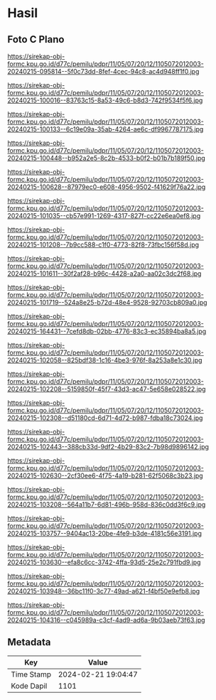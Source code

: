 # Hasil

## Foto C Plano

https://sirekap-obj-formc.kpu.go.id/d77c/pemilu/pdpr/11/05/07/20/12/1105072012003-20240215-095814--5f0c73dd-8fef-4cec-94c8-ac4d948ff1f0.jpg

https://sirekap-obj-formc.kpu.go.id/d77c/pemilu/pdpr/11/05/07/20/12/1105072012003-20240215-100016--83763c15-8a53-49c6-b8d3-742f9534f5f6.jpg

https://sirekap-obj-formc.kpu.go.id/d77c/pemilu/pdpr/11/05/07/20/12/1105072012003-20240215-100133--6c19e09a-35ab-4264-ae6c-df9967787175.jpg

https://sirekap-obj-formc.kpu.go.id/d77c/pemilu/pdpr/11/05/07/20/12/1105072012003-20240215-100448--b952a2e5-8c2b-4533-b0f2-b01b7b189f50.jpg

https://sirekap-obj-formc.kpu.go.id/d77c/pemilu/pdpr/11/05/07/20/12/1105072012003-20240215-100628--87979ec0-e608-4956-9502-f41629f76a22.jpg

https://sirekap-obj-formc.kpu.go.id/d77c/pemilu/pdpr/11/05/07/20/12/1105072012003-20240215-101035--cb57e991-1269-4317-827f-cc22e6ea0ef8.jpg

https://sirekap-obj-formc.kpu.go.id/d77c/pemilu/pdpr/11/05/07/20/12/1105072012003-20240215-101208--7b9cc588-c1f0-4773-82f8-73fbc156f58d.jpg

https://sirekap-obj-formc.kpu.go.id/d77c/pemilu/pdpr/11/05/07/20/12/1105072012003-20240215-101611--30f2af28-b96c-4428-a2a0-aa02c3dc2f68.jpg

https://sirekap-obj-formc.kpu.go.id/d77c/pemilu/pdpr/11/05/07/20/12/1105072012003-20240215-101719--524a8e25-b72d-48e4-9528-92703cb809a0.jpg

https://sirekap-obj-formc.kpu.go.id/d77c/pemilu/pdpr/11/05/07/20/12/1105072012003-20240215-164431--7cefd8db-02bb-4776-83c3-ec35894ba8a5.jpg

https://sirekap-obj-formc.kpu.go.id/d77c/pemilu/pdpr/11/05/07/20/12/1105072012003-20240215-102058--825bdf38-1c16-4be3-976f-8a253a8e1c30.jpg

https://sirekap-obj-formc.kpu.go.id/d77c/pemilu/pdpr/11/05/07/20/12/1105072012003-20240215-102208--5159850f-45f7-43d3-ac47-5e658e028522.jpg

https://sirekap-obj-formc.kpu.go.id/d77c/pemilu/pdpr/11/05/07/20/12/1105072012003-20240215-102308--d51180cd-6d71-4d72-b987-fdba18c73024.jpg

https://sirekap-obj-formc.kpu.go.id/d77c/pemilu/pdpr/11/05/07/20/12/1105072012003-20240215-102443--388cb33d-9df2-4b29-83c2-7b98d9896142.jpg

https://sirekap-obj-formc.kpu.go.id/d77c/pemilu/pdpr/11/05/07/20/12/1105072012003-20240215-102630--2cf30ee6-4f75-4a19-b281-62f5068c3b23.jpg

https://sirekap-obj-formc.kpu.go.id/d77c/pemilu/pdpr/11/05/07/20/12/1105072012003-20240215-103208--564a11b7-6d81-496b-958d-836c0dd3f6c9.jpg

https://sirekap-obj-formc.kpu.go.id/d77c/pemilu/pdpr/11/05/07/20/12/1105072012003-20240215-103757--9404ac13-20be-4fe9-b3de-4181c56e3191.jpg

https://sirekap-obj-formc.kpu.go.id/d77c/pemilu/pdpr/11/05/07/20/12/1105072012003-20240215-103630--efa8c6cc-3742-4ffa-93d5-25e2c791fbd9.jpg

https://sirekap-obj-formc.kpu.go.id/d77c/pemilu/pdpr/11/05/07/20/12/1105072012003-20240215-103948--36bc11f0-3c77-49ad-a621-f4bf50e9efb8.jpg

https://sirekap-obj-formc.kpu.go.id/d77c/pemilu/pdpr/11/05/07/20/12/1105072012003-20240215-104316--c045989a-c3cf-4ad9-ad6a-9b03aeb73f63.jpg


## Metadata

| Key        | Value               |
| ---------- | ------------------- |
| Time Stamp | 2024-02-21 19:04:47 |
| Kode Dapil | 1101                |



